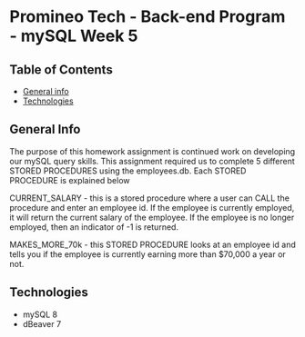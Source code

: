 # Promineo Tech - Back-end Program - mySQL Week 5

## Table of Contents
* [General info](#general-info)
* [Technologies](#technologies)

## General Info
The purpose of this homework assignment is continued work on developing our mySQL query skills.  This assignment required us to complete 5 different STORED PROCEDURES using the employees.db.  Each STORED PROCEDURE is explained below

CURRENT_SALARY - this is a stored procedure where a user can CALL the procedure and enter an employee id.  If the employee is currently employed, it will return the current salary of the employee.  If the employee is no longer employed, then an indicator of -1 is returned.   

MAKES_MORE_70k - this STORED PROCEDURE looks at an employee id and tells you if the employee is currently earning more than $70,000 a year or not. 




## Technologies
* mySQL 8
* dBeaver 7
